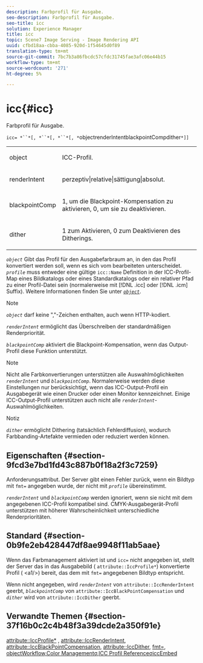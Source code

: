 ```yaml
---
description: Farbprofil für Ausgabe.
seo-description: Farbprofil für Ausgabe.
seo-title: icc
solution: Experience Manager
title: icc
topic: Scene7 Image Serving - Image Rendering API
uuid: cfbd18aa-cbba-4085-920d-1f54645d0f89
translation-type: tm+mt
source-git-commit: 7bc7b3a86fbcdc57cfdc31745fae3afc06e44b15
workflow-type: tm+mt
source-wordcount: '271'
ht-degree: 5%

---
```



# icc{#icc}

Farbprofil für Ausgabe.

`icc= *``*[, *``*[, *``*[, *`objectrenderIntentblackpointCompdither`*]]`

<table id="simpletable_AC20916999004CDCBBB9888B3A8FB0A7"> 
 <tr class="strow"> 
  <td class="stentry"> <p><span class="codeph"> <span class="varname"> object</span> </span> </p></td> 
  <td class="stentry"> <p>ICC-Profil. </p></td> 
 </tr> 
 <tr class="strow"> 
  <td class="stentry"> <p><span class="codeph"> <span class="varname"> renderIntent</span></span> </p></td> 
  <td class="stentry"> <p><span class="codeph"> perzeptiv|relative|sättigung|absolut</span>. </p></td> 
 </tr> 
 <tr class="strow"> 
  <td class="stentry"> <p><span class="codeph"> <span class="varname"> blackpointComp</span></span> </p></td> 
  <td class="stentry"> <p>1, um die Blackpoint-Kompensation zu aktivieren, 0, um sie zu deaktivieren. </p></td> 
 </tr> 
 <tr class="strow"> 
  <td class="stentry"> <p><span class="codeph"> <span class="varname"> dither</span></span> </p></td> 
  <td class="stentry"> <p>1 zum Aktivieren, 0 zum Deaktivieren des Ditherings. </p></td> 
 </tr> 
</table>

*`object`* Gibt das Profil für den Ausgabefarbraum an, in den das Profil konvertiert werden soll, wenn es sich vom bearbeiteten unterscheidet. *`profile`* muss entweder eine gültige  `icc::Name` Definition in der ICC-Profil-Map eines Bildkatalogs oder eines Standardkatalogs oder ein relativer Pfad zu einer Profil-Datei sein (normalerweise mit  [!DNL .icc] oder  [!DNL .icm] Suffix). Weitere Informationen finden Sie unter [ *`object`*](../../../../../is-api/http-ref/image-serving-api-ref/c-http-protocol-reference/c-data-types/r-object.md#reference-2591bd24548d462782c68d138ef795a0).

>[!NOTE]
>
>*`object`* darf keine &quot;,&quot;-Zeichen enthalten, auch wenn HTTP-kodiert.

*`renderIntent`* ermöglicht das Überschreiben der standardmäßigen Renderpriorität.

*`blackpointComp`* aktiviert die Blackpoint-Kompensation, wenn das Output-Profil diese Funktion unterstützt.

>[!NOTE]
>
>Nicht alle Farbkonvertierungen unterstützen alle Auswahlmöglichkeiten *`renderIntent`* und *`blackpointComp`*. Normalerweise werden diese Einstellungen nur berücksichtigt, wenn das ICC-Output-Profil ein Ausgabegerät wie einen Drucker oder einen Monitor kennzeichnet. Einige ICC-Output-Profil unterstützen auch nicht alle *`renderIntent`*-Auswahlmöglichkeiten.

Notiz

*`dither`* ermöglicht Dithering (tatsächlich Fehlerdiffusion), wodurch Farbbanding-Artefakte vermieden oder reduziert werden können.

## Eigenschaften {#section-9fcd3e7bd1fd43c887b0f18a2f3c7259}

Anforderungsattribut. Der Server gibt einen Fehler zurück, wenn ein Bildtyp mit `fmt=` angegeben wurde, der nicht mit *`profile`* übereinstimmt.

*`renderIntent`* und  *`blackpointComp`* werden ignoriert, wenn sie nicht mit dem angegebenen ICC-Profil kompatibel sind. CMYK-Ausgabegerät-Profil unterstützen mit höherer Wahrscheinlichkeit unterschiedliche Renderprioritäten.

## Standard {#section-0b9fe2eb428447df8ae9948f11ab5aae}

Wenn das Farbmanagement aktiviert ist und `icc=` nicht angegeben ist, stellt der Server das in das Ausgabebild ( `attribute::IccProfile*`) konvertierte Profil ( &lt;a1/>) bereit, das dem mit `fmt=` angegebenen Bildtyp entspricht.

Wenn nicht angegeben, wird *`renderIntent`* von `attribute::IccRenderIntent` geerbt, *`blackpointComp`* von `attribute::IccBlackPointCompensation` und *`dither`* wird von `attribute::IccDither` geerbt.

## Verwandte Themen {#section-37f16b0c2c4b48f3a39dcde2a350f91e}

[attribute::IccProfile*](../../../../../is-api/image-catalog/image-serving-api-ref/c-image-catalog-reference/c-attributes-reference/r-iccprofilecmyk.md#reference-db89f9dac33e447cadb359ec1ba27ee0) ,  [attribute::IccRenderIntent](../../../../../is-api/image-catalog/image-serving-api-ref/c-image-catalog-reference/c-attributes-reference/r-iccrenderintent.md#reference-012f207f28bd4406a5368d23ed95a51f),  [attribute::IccBlackPointCompensation](../../../../../is-api/image-catalog/image-serving-api-ref/c-image-catalog-reference/c-attributes-reference/r-iccblackpointcompensation.md#reference-357626375ee140d1807f0c05171c733f),  [attribute::IccDither](../../../../../is-api/image-catalog/image-serving-api-ref/c-image-catalog-reference/c-attributes-reference/r-iccdither.md#reference-914d0d0567364246b4016d45c0ada85b),  [fmt=](../../../../../is-api/http-ref/image-serving-api-ref/c-http-protocol-reference/c-command-reference/r-is-http-fmt.md#reference-cdf10043423b45ba9fe15157fb3ae37a),  [ ](../../../../../is-api/http-ref/image-serving-api-ref/c-http-protocol-reference/c-data-types/r-object.md#reference-2591bd24548d462782c68d138ef795a0)  [ ](../../../../../is-api/http-ref/image-serving-api-ref/c-http-protocol-reference/c-syntax-and-features/r-color-management.md#reference-c7e4a72d589145189f7e4bcb6b4544d7)  [ ](../../../../../is-api/image-catalog/image-serving-api-ref/c-image-catalog-reference/c-icc-profile-map-reference/c-icc-profile-map-reference.md#concept-57b9148ce55249cd825cb7ee19ed057c)  [objectWorkflow,Color Managementσ,ICC Profil ReferenceσiccEmbed](../../../../../is-api/http-ref/image-serving-api-ref/c-http-protocol-reference/c-command-reference/r-iccembed.md#reference-e3b774fb322046a2a6dde3a7bab5583e)
